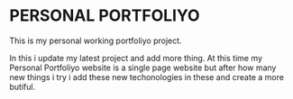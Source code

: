 # PERSONAL PORTFOLIYO

This is my personal working portfoliyo project.

In this i update my latest project and add more thing. At this time my Personal Portfoliyo website is a single page website but after how many new things i try i add these new techonologies in these and create a more butiful.
